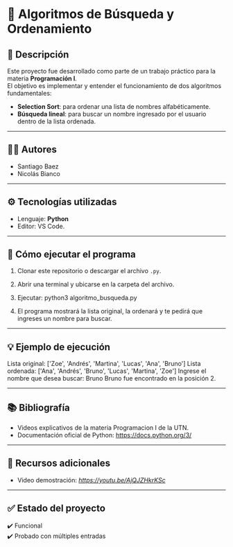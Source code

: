 
# 🧠 Algoritmos de Búsqueda y Ordenamiento

## 📌 Descripción

Este proyecto fue desarrollado como parte de un trabajo práctico para la materia **Programación I**.  
El objetivo es implementar y entender el funcionamiento de dos algoritmos fundamentales:

- **Selection Sort**: para ordenar una lista de nombres alfabéticamente.
- **Búsqueda lineal**: para buscar un nombre ingresado por el usuario dentro de la lista ordenada.

---

## 👨‍💻 Autores

- Santiago Baez
- Nicolás Bianco
---

## ⚙️ Tecnologías utilizadas

- Lenguaje: **Python**
- Editor: VS Code.

---

## 🧪 Cómo ejecutar el programa

1. Clonar este repositorio o descargar el archivo `.py`.
2. Abrir una terminal y ubicarse en la carpeta del archivo.
3. Ejecutar:
python3 algoritmo_busqueda.py

4. El programa mostrará la lista original, la ordenará y te pedirá que ingreses un nombre para buscar.

---

## 💡 Ejemplo de ejecución

Lista original: ['Zoe', 'Andrés', 'Martina', 'Lucas', 'Ana', 'Bruno']
Lista ordenada: ['Ana', 'Andrés', 'Bruno', 'Lucas', 'Martina', 'Zoe']
Ingrese el nombre que desea buscar: Bruno
Bruno fue encontrado en la posición 2.


---

## 📚 Bibliografía

- Videos explicativos de la materia Programacion I de la UTN.
- Documentación oficial de Python: https://docs.python.org/3/

---

## 🎥 Recursos adicionales

- Video demostración: *https://youtu.be/AjQJZHkrKSc*

---

## ✅ Estado del proyecto

✔️ Funcional  
✔️ Probado con múltiples entradas
